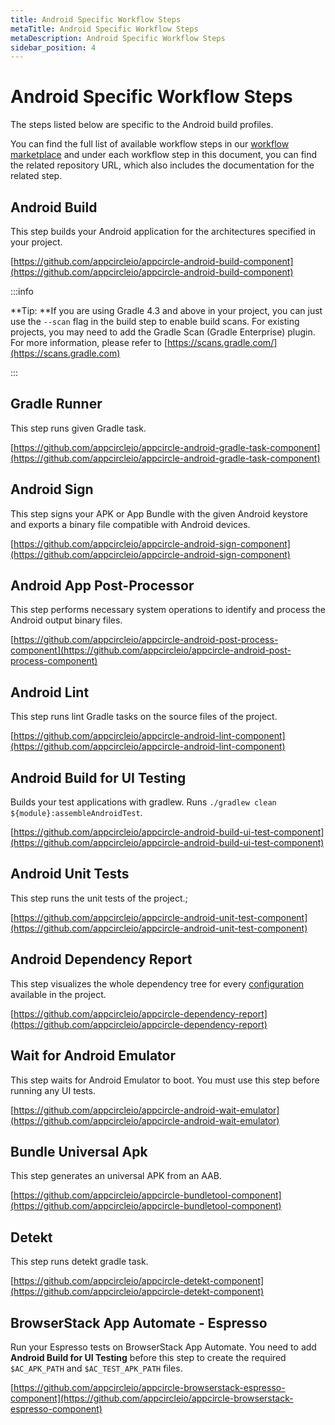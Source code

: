 ```yaml
---
title: Android Specific Workflow Steps
metaTitle: Android Specific Workflow Steps
metaDescription: Android Specific Workflow Steps
sidebar_position: 4
---
```

# Android Specific Workflow Steps

The steps listed below are specific to the Android build profiles.

You can find the full list of available workflow steps in our [workflow marketplace](https://github.com/appcircleio/appcircle-workflow-components) and under each workflow step in this document, you can find the related repository URL, which also includes the documentation for the related step.

## Android Build

This step builds your Android application for the architectures specified in your project.

[https://github.com/appcircleio/appcircle-android-build-component](https://github.com/appcircleio/appcircle-android-build-component)

:::info


**Tip: **If you are using Gradle 4.3 and above in your project, you can just use the `--scan` flag in the build step to enable build scans. For existing projects, you may need to add the Gradle Scan (Gradle Enterprise) plugin. For more information, please refer to [https://scans.gradle.com/](https://scans.gradle.com)

:::

## Gradle Runner

This step runs given Gradle task.

[https://github.com/appcircleio/appcircle-android-gradle-task-component](https://github.com/appcircleio/appcircle-android-gradle-task-component)

## Android Sign

This step signs your APK or App Bundle with the given Android keystore and exports a binary file compatible with Android devices.

[https://github.com/appcircleio/appcircle-android-sign-component](https://github.com/appcircleio/appcircle-android-sign-component)


## Android App Post-Processor

This step performs necessary system operations to identify and process the Android output binary files.

[https://github.com/appcircleio/appcircle-android-post-process-component](https://github.com/appcircleio/appcircle-android-post-process-component)

## Android Lint

This step runs lint Gradle tasks on the source files of the project.

[https://github.com/appcircleio/appcircle-android-lint-component](https://github.com/appcircleio/appcircle-android-lint-component)

## Android Build for UI Testing

Builds your test applications with gradlew. Runs `./gradlew clean ${module}:assembleAndroidTest`.

[https://github.com/appcircleio/appcircle-android-build-ui-test-component](https://github.com/appcircleio/appcircle-android-build-ui-test-component)

## Android Unit Tests

This step runs the unit tests of the project.;

[https://github.com/appcircleio/appcircle-android-unit-test-component](https://github.com/appcircleio/appcircle-android-unit-test-component)

## Android Dependency Report

This step visualizes the whole dependency tree for every [configuration](https://docs.gradle.org/current/userguide/declaring\_dependencies.html#sec:what-are-dependency-configurations) available in the project.

[https://github.com/appcircleio/appcircle-dependency-report](https://github.com/appcircleio/appcircle-dependency-report)

## Wait for Android Emulator

This step waits for Android Emulator to boot. You must use this step before running any UI tests.

[https://github.com/appcircleio/appcircle-android-wait-emulator](https://github.com/appcircleio/appcircle-android-wait-emulator)

## Bundle Universal Apk

This step generates an universal APK from an AAB.

[https://github.com/appcircleio/appcircle-bundletool-component](https://github.com/appcircleio/appcircle-bundletool-component)

## Detekt

This step runs detekt gradle task.

[https://github.com/appcircleio/appcircle-detekt-component](https://github.com/appcircleio/appcircle-detekt-component)

## BrowserStack App Automate - Espresso

Run your Espresso tests on BrowserStack App Automate. You need to add **Android Build for UI Testing** before this step to create the required `$AC_APK_PATH` and `$AC_TEST_APK_PATH` files.

[https://github.com/appcircleio/appcircle-browserstack-espresso-component](https://github.com/appcircleio/appcircle-browserstack-espresso-component)
